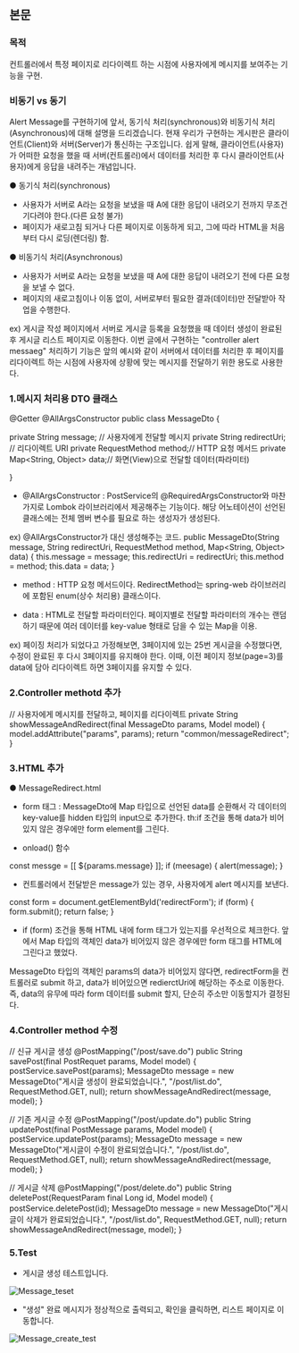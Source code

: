 ## 본문

### 목적
컨트롤러에서 특정 페이지로 리다이렉트 하는 시점에 사용자에게 메시지를 보여주는 기능을 구현.

### 비동기 vs 동기
Alert Message를 구현하기에 앞서, 동기식 처리(synchronous)와 비동기식 처리(Asynchronous)에 대해 설명을 드리겠습니다. 
현재 우리가 구현하는 게시판은 클라이언트(Client)와 서버(Server)가 통신하는 구조입니다. 쉽게 말해, 클라이언트(사용자)가 어떠한 요청을 했을 때 서버(컨트롤러)에서 데이터를 처리한 후 다시 클라이언트(사용자)에게 응답을 내려주는 개념입니다.

● 동기식 처리(synchronous)
- 사용자가 서버로 A라는 요청을 보냈을 때 A에 대한 응답이 내려오기 전까지 무조건 기다려야 한다.(다른 요청 불가)
- 페이지가 새로고침 되거나 다른 페이지로 이동하게 되고, 그에 따라 HTML을 처음부터 다시 로딩(렌더링) 함.

● 비동기식 처리(Asynchronous)
- 사용자가 서버로 A라는 요청을 보냈을 때 A에 대한 응답이 내려오기 전에 다른 요청을 보낼 수 없다.
- 페이지의 새로고침이나 이동 없이, 서버로부터 필요한 결과(데이터)만 전달받아 작업을 수행한다.

ex) 
게시글 작성 페이지에서 서버로 게시글 등록을 요청했을 때 데이터 생성이 완료된 후 게시글 리스트 페이지로 이동한다. 
이번 글에서 구현하는 "controller alert messaeg" 처리하기 기능은 앞의 예시와 같이 서버에서 데이터를 처리한 후 페이지를 리다이렉트 하는 시점에 사용자에 상황에 맞는 메시지를 전달하기 위한 용도로 사용한다.

### 1.메시지 처리용 DTO 클래스
@Getter
@AllArgsConstructor
public class MessageDto {

private String message;  // 사용자에게 전달할 메시지
private String redirectUri;  // 리다이렉트 URI
private RequestMethod method;// HTTP 요청 메서드
private Map<String, Object> data;// 화면(View)으로 전달할 데이터(파라미터)

}

- @AllArgsConstructor : PostService의 @RequiredArgsConstructor와 마찬가지로 Lombok 라이브러리에서 제공해주는 기능이다.
해당 어노테이션이 선언된 클래스에는 전체 멤버 변수를 필요로 하는 생성자가 생성된다.

ex) @AllArgsConstructor가 대신 생성해주는 코드.
public MessageDto(String message, String redirectUri, RequestMethod method, Map<String, Object> data) {
this.message = message;
this.redirectUri = redirectUri;
this.method = method;
this.data = data;
}

- method : HTTP 요청 메서드이다. RedirectMethod는 spring-web 라이브러리에 포함된 enum(상수 처리용) 클래스이다.

- data : HTML로 전달할 파라미터인다. 페이지별로 전달할 파라미터의 개수는 랜덤하기 때문에 여러 데이터를 key-value 형태로 담을 수 있는 Map을 이용.
  
ex) 
페이징 처리가 되었다고 가정해보면, 3페이지에 있는 25번 게시글을 수정했다면, 수정이 완료된 후 다시 3페이지를 유지해야 한다. 이때,
이전 페이지 정보(page=3)를 data에 담아 리다이렉트 하면 3페이지를 유지할 수 있다.

### 2.Controller methotd 추가
// 사용자에게 메시지를 전달하고, 페이지를 리다이렉트
private String showMessageAndRedirect(final MessageDto params, Model model) {
model.addAttribute("params", params);
return "common/messageRedirect";
}

### 3.HTML 추가
● MessageRedirect.html
<!DOCTYPE html>
<html lang="ko" xmlns:th="http://www.thymeleaf.org">
<head th:replace="fragments/header :: main-head"></head>
<body>
<form th:if="${not #maps.isEmpty( params.data )}"   
  id="redirectForm" 
  th:action="${params.redirectUri}" 
  th:method="${params.method}" 
  style="display: none;">
<input th:each="key, status : ${params.data.keySet()}" 
   type="hidden" 
   th:name="${key}" 
   th:value="${params.data.get(key)}" >
</form>
<script th:inlilne="javascript">

window.onload = () -> {
const message = [[ ${params.messege} ]];
if (message) {
alert(message);
}

const form = document.getElementById('redirectForm');
if (form) {
form.submit();
return false;
}

const redirectUri = [[ ${params.redirectUri} ]];
location.href = redirectUri;
}
</script>
</body>

- form 태그 : MessageDto에 Map 타입으로 선언된 data를 순환해서 각 데이터의 key-value를 hidden 타입의 input으로 추가한다.
th:if 조건을 통해 data가 비어있지 않은 경우에만 form element를 그린다.

- onload() 함수

const messge = [[ ${params.message} ]];
if (meesage) {
alert(message);
}

- 컨트롤러에서 전달받은 message가 있는 경우, 사용자에게 alert 메시지를 보낸다.

const form = document.getElementById('redirectForm');
if (form) {
form.submit();
return false;
}

- if (form) 조건을 통해 HTML 내에 form 태그가 있는지를 우선적으로 체크한다. 앞에서 Map 타입의 객체인 data가 비어있지 않은 경우에만 form 태그를 HTML에 그린다고 했었다.

MessageDto 타입의 객체인 params의 data가 비어있지 않다면, redirectForm을 컨트롤러로 submit 하고, data가 비어있으면 redierctUri에 해당하는 주소로 이동한다.
즉, data의 유무에 따라 form 데이터를 submit 할지, 단순히 주소만 이동할지가 결정된다.

### 4.Controller method 수정
// 신규 게시글 생성
@PostMapping("/post/save.do")
public String savePost(final PostRequet params, Model model) {
postService.savePost(params);
MessageDto message = new MessageDto("게시글 생성이 완료되었습니다.", "/post/list.do", RequestMethod.GET, null);
return showMessageAndRedirect(message, model);
}

// 기존 게시글 수정
@PostMapping("/post/update.do")
public String updatePost(final PostMessage params, Model model) {
postService.updatePost(params);
MessageDto message = new MessageDto("게시글이 수정이 완료되었습니다.", "/post/list.do", RequestMethod.GET, null);
return showMessageAndRedirect(message, model);
}

// 게시글 삭제
@PostMapping("/post/delete.do")
public String deletePost(RequestParam final Long id, Model model) {
postService.deletePost(id);
MessageDto message = new MessageDto("게시글이 삭제가 완료되었습니다.", "/post/list.do", RequestMethod.GET, null);
return showMessageAndRedirect(message, model);
}

### 5.Test   
- 게시글 생성 테스트입니다.

![Message_teset](../grammer_sum/img/Message_test/png)

- "생성" 완료 메시지가 정상적으로 출력되고, 확인을 클릭하면, 리스트 페이지로 이동합니다.

![Message_create_test](../grammer_sum/img/Message_create_test.png)







 